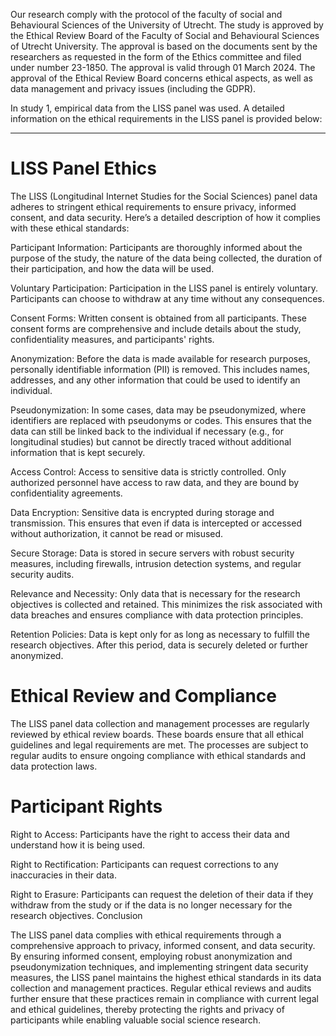 Our research comply with the protocol of the faculty of social and Behavioural Sciences of the University of Utrecht.  The study is approved by the Ethical Review Board of the Faculty of Social and Behavioural Sciences of Utrecht University. The approval is based on the documents sent by the researchers as requested in the form
of the Ethics committee and filed under number 23-1850. The approval is valid through 01 March 2024. The approval of the Ethical Review Board concerns ethical aspects, as well as data management and privacy issues (including the GDPR).

In study 1, empirical data from the LISS panel was used. A detailed information on the ethical requirements in the LISS panel is provided below:

_____

# LISS Panel Ethics

The LISS (Longitudinal Internet Studies for the Social Sciences) panel data adheres to stringent ethical requirements to ensure privacy, informed consent, and data security.  Here’s a detailed description of how it complies with these ethical standards:


Participant Information: Participants are thoroughly informed about the purpose of the study, the nature of the data being collected, the duration of their participation, and how the data will be used.

Voluntary Participation: Participation in the LISS panel is entirely voluntary. Participants can choose to withdraw at any time without any consequences.

Consent Forms: Written consent is obtained from all participants. These consent forms are comprehensive and include details about the study, confidentiality measures, and participants' rights.

Anonymization: Before the data is made available for research purposes, personally identifiable information (PII) is removed. This includes names, addresses, and any other information that could be used to identify an individual.

Pseudonymization: In some cases, data may be pseudonymized, where identifiers are replaced with pseudonyms or codes. This ensures that the data can still be linked back to the individual if necessary (e.g., for longitudinal studies) but cannot be directly traced without additional information that is kept securely.

Access Control: Access to sensitive data is strictly controlled. Only authorized personnel have access to raw data, and they are bound by confidentiality agreements.

Data Encryption: Sensitive data is encrypted during storage and transmission. This ensures that even if data is intercepted or accessed without authorization, it cannot be read or misused.

Secure Storage: Data is stored in secure servers with robust security measures, including firewalls, intrusion detection systems, and regular security audits.

Relevance and Necessity: Only data that is necessary for the research objectives is collected and retained. This minimizes the risk associated with data breaches and ensures compliance with data protection principles.

Retention Policies: Data is kept only for as long as necessary to fulfill the research objectives. After this period, data is securely deleted or further anonymized.

# Ethical Review and Compliance

The LISS panel data collection and management processes are regularly reviewed by ethical review boards. These boards ensure that all ethical guidelines and legal requirements are met. The processes are subject to regular audits to ensure ongoing compliance with ethical standards and data protection laws.

# Participant Rights

Right to Access: Participants have the right to access their data and understand how it is being used.

Right to Rectification: Participants can request corrections to any inaccuracies in their data.

Right to Erasure: Participants can request the deletion of their data if they withdraw from the study or if the data is no longer necessary for the research objectives.
Conclusion

The LISS panel data complies with ethical requirements through a comprehensive approach to privacy, informed consent, and data security. By ensuring informed consent, employing robust anonymization and pseudonymization techniques, and implementing stringent data security measures, the LISS panel maintains the highest ethical standards in its data collection and management practices. Regular ethical reviews and audits further ensure that these practices remain in compliance with current legal and ethical guidelines, thereby protecting the rights and privacy of participants while enabling valuable social science research.
